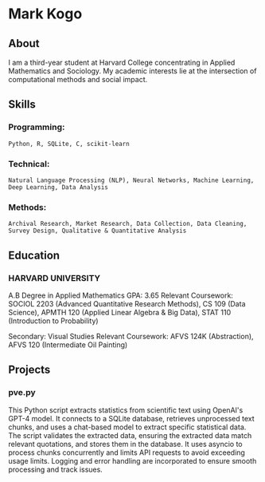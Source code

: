 # Mark Kogo
## About
I am a third-year student at Harvard College concentrating in Applied Mathematics and Sociology. My academic interests lie at the intersection of computational methods and social impact. 

## Skills
### Programming: 
    Python, R, SQLite, C, scikit-learn 
### Technical: 
    Natural Language Processing (NLP), Neural Networks, Machine Learning, Deep Learning, Data Analysis
### Methods: 
    Archival Research, Market Research, Data Collection, Data Cleaning, Survey Design, Qualitative & Quantitative Analysis

## Education
### HARVARD UNIVERSITY
A.B Degree in Applied Mathematics GPA: 3.65
Relevant Coursework: 
SOCIOL 2203 (Advanced Quantitative Research Methods), CS 109 (Data Science), APMTH 120 (Applied Linear Algebra & Big Data), STAT 110 (Introduction to Probability)

Secondary: Visual Studies 
Relevant Coursework: AFVS 124K (Abstraction), AFVS 120 (Intermediate Oil Painting)

## Projects 
### pve.py
This Python script extracts statistics from scientific text using OpenAI's GPT-4 model. It connects to a SQLite database, retrieves unprocessed text chunks, and uses a chat-based model to extract specific statistical data. The script validates the extracted data, ensuring the extracted data match relevant quotations, and stores them in the database. It uses asyncio to process chunks concurrently and limits API requests to avoid exceeding usage limits. Logging and error handling are incorporated to ensure smooth processing and track issues.

